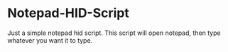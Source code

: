 # Notepad-HID-Script
Just a simple notepad hid script. This script will open notepad, then type whatever you want it to type.
